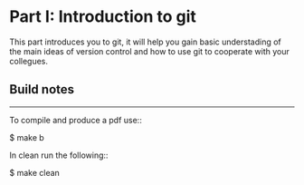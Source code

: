 # Part I: Introduction to git

This part introduces you to git, it will help you gain basic understading of the main ideas of version control and how to use git to cooperate with your collegues.

## Build notes
--------------

To compile and produce a pdf use::

  $ make b

In clean run the following::

  $ make clean